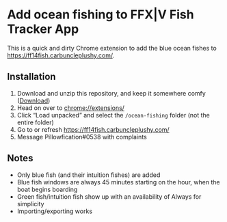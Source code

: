 # Add ocean fishing to FFX|V Fish Tracker App

This is a quick and dirty Chrome extension to add the blue ocean fishes to https://ff14fish.carbuncleplushy.com/.

## Installation

1. Download and unzip this repository, and keep it somewhere comfy ([Download](https://github.com/pillowfication/ff14-fish-tracker-app-ocean-fishing/archive/master.zip))
2. Head on over to [chrome://extensions/](chrome://extensions/)
3. Click “Load unpacked” and select the `/ocean-fishing` folder (not the entire folder)
4. Go to or refresh https://ff14fish.carbuncleplushy.com/
5. Message Pillowfication#0538 with complaints

## Notes

 - Only blue fish (and their intuition fishes) are added
 - Blue fish windows are always 45 minutes starting on the hour, when the boat begins boarding
 - Green fish/intuition fish show up with an availability of Always for simplicity
 - Importing/exporting works
